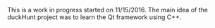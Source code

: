 This is a work in progress started on 11/15/2016. The main idea of the duckHunt project was to learn the Qt framework using C++. 
